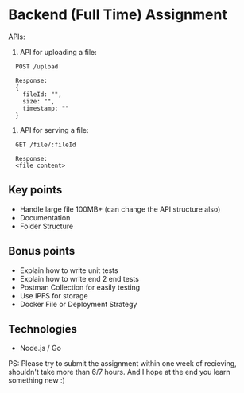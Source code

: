 # Backend (Full Time) Assignment

APIs:

1. API for uploading a file:

```
  POST /upload

  Response: 
  {
    fileId: "",
    size: "",
    timestamp: ""
  }
```

1. API for serving a file:

```
  GET /file/:fileId

  Response: 
  <file content>
```


## Key points

* Handle large file 100MB+ (can change the API structure also)
* Documentation
* Folder Structure

## Bonus points

* Explain how to write unit tests 
* Explain how to write end 2 end tests
* Postman Collection for easily testing
* Use IPFS for storage
* Docker File or Deployment Strategy

## Technologies

* Node.js / Go

PS: Please try to submit the assignment within one week of recieving, shouldn't take more than 6/7 hours. And I hope at the end you learn something new :) 
